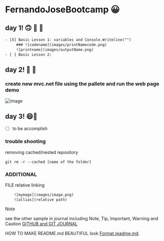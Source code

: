 # FernandoJoseBootcamp :grinning:

## **day 1!** :upside_down_face: :poop: :banana:

    - [X] Basic Lesson 1: variables and Console.Writeline("") 
         ### ![codename](images/printNamecode.png)
         ![printname](images/outputName.png)
    - [ ] Basic Lesson 2:

## **day 2!** :baby: :ninja:
### create new mvc.net file using the pallete and run the web page demo
![image](https://github.com/Fernaniii/FernandoJoseBootcamp/assets/145454557/d939cce0-21ac-45d1-b15b-278102ee9ad1)

## **day 3!** :smile::knife:
- [ ] to be accomplish


### trouble shooting
removing cached/nested repository
```
git rm -r --cached [name of the folder]

```
### ADDITIONAL
FILE relative linking 
```
    ![mymage](images/image.png)
    ![allias](relative path)
```

> [!NOTE]
>see the other sample in journal including Note, Tip, Important, Warning and Caution
>[GITHUB and GIT JOURNAL](journal.md)


HOW TO MAKE README.md BEAUTIFUL look [Format readme.md](https://docs.github.com/en/get-started/writing-on-github/getting-started-with-writing-and-formatting-on-github/basic-writing-and-formatting-syntax).


